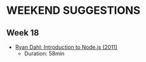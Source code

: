 # WEEKEND SUGGESTIONS

## Week 18

- [Ryan Dahl: Introduction to Node.js (2011)](https://www.youtube.com/watch?v=M-sc73Y-zQA)
  - Duration: 58min
